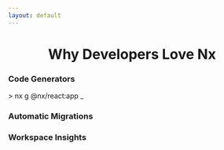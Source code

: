 ```yaml
---
layout: default
---
```


<div class="title-container">
  <h1>Why Developers Love Nx</h1>
</div>

<div class="mt-12 grid grid-cols-3 gap-8 px-4">
  <!-- Code Generators Box -->
  <div v-click class="feature-box group">
    <div class="icon-wrapper" style="--accent-color: #61DAFB;">
      <i class="i-mdi-code-braces text-4xl"></i>
    </div>
    <h3 class="text-xl font-bold mt-4 mb-2">Code Generators</h3>
    <div class="terminal-window">
      <span class="typing-text">> nx g @nx/react:app</span>
      <span class="cursor">_</span>
    </div>
  </div>

  <!-- Automatic Migrations Box -->
  <div v-click class="feature-box group">
    <div class="icon-wrapper" style="--accent-color: #4CAF50;">
      <i class="i-mdi-update text-4xl rotating"></i>
    </div>
    <h3 class="text-xl font-bold mt-4 mb-2">Automatic Migrations</h3>
    <div class="progress-bar">
      <div class="progress-fill"></div>
    </div>
  </div>

  <!-- Workspace Insights Box -->
  <div v-click class="feature-box group">
    <div class="icon-wrapper" style="--accent-color: #FF4081;">
      <i class="i-mdi-chart-line text-4xl sparkle"></i>
    </div>
    <h3 class="text-xl font-bold mt-4 mb-2">Workspace Insights</h3>
    <div class="graph-animation">
      <svg viewBox="0 0 100 40" class="line-chart">
        <path d="M0,35 L20,25 L40,30 L60,15 L80,20 L100,5" class="chart-line"></path>
      </svg>
    </div>
  </div>
</div>

<style>
.title-container {
  text-align: center;
  margin-top: 2rem;
}

.feature-box {
  @apply bg-gray-800/50 backdrop-blur-sm p-6 rounded-xl border border-gray-700/50 
         transition-all duration-300 hover:transform hover:-translate-y-1 hover:shadow-xl;
}

.icon-wrapper {
  @apply w-16 h-16 rounded-full flex items-center justify-center mb-4 mx-auto
         transition-transform duration-300 bg-opacity-20;
  background-color: var(--accent-color);
}

.group:hover .icon-wrapper {
  @apply transform scale-110;
}

/* Terminal Animation */
.terminal-window {
  @apply bg-black/50 p-3 rounded-lg mt-4 font-mono text-sm;
}

.cursor {
  animation: blink 1s infinite;
}

@keyframes blink {
  0%, 100% { opacity: 1; }
  50% { opacity: 0; }
}

/* Progress Bar Animation */
.progress-bar {
  @apply bg-gray-700 rounded-full h-2 mt-4 overflow-hidden;
}

.progress-fill {
  @apply h-full bg-[#4CAF50] rounded-full;
  animation: fill 3s infinite;
  width: 0%;
}

@keyframes fill {
  0% { width: 0%; }
  100% { width: 100%; }
}

/* Rotating Animation */
.rotating {
  animation: rotate 4s linear infinite;
}

@keyframes rotate {
  from { transform: rotate(0deg); }
  to { transform: rotate(360deg); }
}

/* Chart Animation */
.line-chart {
  @apply w-full h-12 mt-4;
}

.chart-line {
  fill: none;
  stroke: var(--accent-color);
  stroke-width: 2;
  stroke-dasharray: 200;
  stroke-dashoffset: 200;
  animation: draw 3s ease-out forwards infinite;
}

@keyframes draw {
  to {
    stroke-dashoffset: 0;
  }
}

/* Sparkle Animation */
.sparkle {
  animation: sparkle 2s ease-in-out infinite;
}

@keyframes sparkle {
  0%, 100% { transform: scale(1); opacity: 1; }
  50% { transform: scale(1.2); opacity: 0.8; }
}
</style>

<!--
Nx is designed with developer experience in mind, automating repetitive tasks and simplifying maintenance.
From generating boilerplate code to running guided migrations, Nx helps you focus on what you do best: building amazing apps.
-->